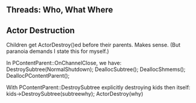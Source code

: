 ## Threads: Who, What Where ##

## Actor Destruction ##

Children get ActorDestroy()ed before their parents.  Makes sense.  (But paranoia
demands I state this for myself.)

In PContentParent::OnChannelClose, we have:
    DestroySubtree(NormalShutdown);
    DeallocSubtree();
    DeallocShmems();
    DeallocPContentParent();

With PContentParent::DestroySubtree explicitly destroying kids then itself:
    kids->DestroySubtree(subtreewhy);
    ActorDestroy(why)
